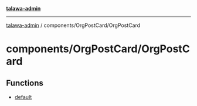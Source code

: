 [**talawa-admin**](../../../README.md)

***

[talawa-admin](../../../modules.md) / components/OrgPostCard/OrgPostCard

# components/OrgPostCard/OrgPostCard

## Functions

- [default](functions/default.md)
